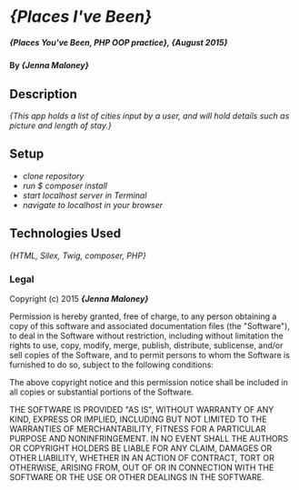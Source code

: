 # _{Places I've Been}_

##### _{Places You've Been, PHP OOP practice}, {August 2015}_

#### By _**{Jenna Maloney}**_

## Description

_{This app holds a list of cities input by a user, and will hold details such as picture and length of stay.}_

## Setup

* _clone repository_
* _run $ composer install_
* _start localhost server in Terminal_
* _navigate to localhost in your browser_


## Technologies Used

_{HTML, Silex, Twig, composer, PHP}_

### Legal

Copyright (c) 2015 **_{Jenna Maloney}_**


Permission is hereby granted, free of charge, to any person obtaining a copy
of this software and associated documentation files (the "Software"), to deal
in the Software without restriction, including without limitation the rights
to use, copy, modify, merge, publish, distribute, sublicense, and/or sell
copies of the Software, and to permit persons to whom the Software is
furnished to do so, subject to the following conditions:

The above copyright notice and this permission notice shall be included in
all copies or substantial portions of the Software.

THE SOFTWARE IS PROVIDED "AS IS", WITHOUT WARRANTY OF ANY KIND, EXPRESS OR
IMPLIED, INCLUDING BUT NOT LIMITED TO THE WARRANTIES OF MERCHANTABILITY,
FITNESS FOR A PARTICULAR PURPOSE AND NONINFRINGEMENT. IN NO EVENT SHALL THE
AUTHORS OR COPYRIGHT HOLDERS BE LIABLE FOR ANY CLAIM, DAMAGES OR OTHER
LIABILITY, WHETHER IN AN ACTION OF CONTRACT, TORT OR OTHERWISE, ARISING FROM,
OUT OF OR IN CONNECTION WITH THE SOFTWARE OR THE USE OR OTHER DEALINGS IN
THE SOFTWARE.
